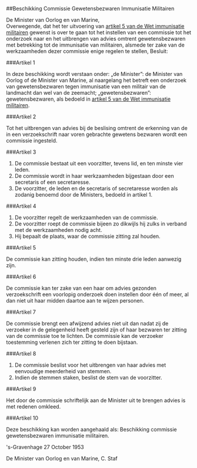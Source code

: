 <meta http-equiv='Content-Type' content='text/html; charset=utf-8' />

##Beschikking Commissie Gewetensbezwaren Immunisatie Militairen

De Minister van Oorlog en van Marine,  
Overwegende, dat het ter uitvoering van [artikel 5 van de Wet immunisatie militairen](../../../../../../../wet/wet/immunisatie/militairen/BWBR0002117/README.md) gewenst is over te gaan tot het instellen van een commissie tot het onderzoek naar en het uitbrengen van advies omtrent gewetensbezwaren met betrekking tot de immunisatie van militairen, alsmede ter zake van de werkzaamheden dezer commissie enige regelen te stellen,
Besluit:    

###Artikel  1  

In deze beschikking wordt verstaan onder: „de Minister”: de Minister van Oorlog of de Minister van Marine, al naargelang het betreft een onderzoek van gewetensbezwaren tegen immunisatie van een militair van de landmacht dan wel van de zeemacht; „gewetensbezwaren”: gewetensbezwaren, als bedoeld in [artikel 5 van de Wet immunisatie militairen](../../../../../../../wet/wet/immunisatie/militairen/BWBR0002117/README.md). 

###Artikel  2  

Tot het uitbrengen van advies bij de beslising omtrent de erkenning van de in een verzoekschrift naar voren gebrachte gewetens bezwaren wordt een commissie ingesteld. 

###Artikel  3  

1.  De commissie bestaat uit een voorzitter, tevens lid, en ten minste vier leden.   
2.  De commissie wordt in haar werkzaamheden bijgestaan door een secretaris of een secretaresse.   
3.  De voorzitter, de leden en de secretaris of secretaresse worden als zodanig benoemd door de Ministers, bedoeld in artikel 1.  

###Artikel  4  

1.  De voorzitter regelt de werkzaamheden van de commissie.   
2.  De voorzitter roept de commissie bijeen zo dikwijls hij zulks in verband met de werkzaamheden nodig acht.   
3.  Hij bepaalt de plaats, waar de commissie zitting zal houden.  

###Artikel  5  

De commissie kan zitting houden, indien ten minste drie leden aanwezig zijn. 

###Artikel  6  

De commissie kan ter zake van een haar om advies gezonden verzoekschrift een voorlopig onderzoek doen instellen door één of meer, al dan niet uit haar midden daartoe aan te wijzen personen. 

###Artikel  7  

De commissie brengt een afwijzend advies niet uit dan nadat zij de verzoeker in de gelegenheid heeft gesteld zijn of haar bezwaren ter zitting van de commissie toe te lichten. De commissie kan de verzoeker toestemming verlenen zich ter zitting te doen bijstaan. 

###Artikel  8  

1.  De commissie beslist voor het uitbrengen van haar advies met eenvoudige meerderheid van stemmen.   
2.  Indien de stemmen staken, beslist de stem van de voorzitter.  

###Artikel  9  

Het door de commissie schriftelijk aan de Minister uit te brengen advies is met redenen omkleed. 

###Artikel  10  

Deze beschikking kan worden aangehaald als: Beschikking commissie gewetensbezwaren immunisatie militairen. 

's-Gravenhage 
27 October 1953    

De 
Minister van Oorlog en van Marine, 
C. Staf      
